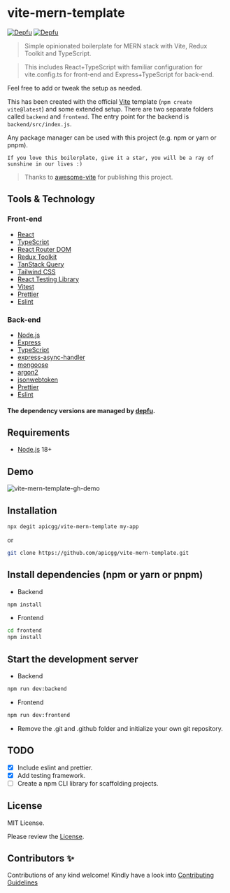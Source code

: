 # vite-mern-template

[![Depfu](https://badges.depfu.com/badges/1b70410a7764005553d576dd171dce8d/status.svg)](https://depfu.com)
[![Depfu](https://badges.depfu.com/badges/1b70410a7764005553d576dd171dce8d/count.svg)](https://depfu.com/github/apicgg/vite-mern-template?project_id=38988)

> Simple opinionated boilerplate for MERN stack with Vite, Redux Toolkit and TypeScript.

> This includes React+TypeScript with familiar configuration for vite.config.ts for front-end and Express+TypeScript for back-end.

Feel free to add or tweak the setup as needed.

This has been created with the official [Vite](https://vitejs.dev/) template (`npm create vite@latest`) and some extended setup. There are two separate folders called `backend` and `frontend`. The entry point for the backend is `backend/src/index.js`.

Any package manager can be used with this project (e.g. npm or yarn or pnpm).

```
If you love this boilerplate, give it a star, you will be a ray of sunshine in our lives :)
```

> Thanks to [awesome-vite](https://github.com/vitejs/awesome-vite) for publishing this project.

## Tools & Technology

### Front-end

- [React](https://reactjs.org/)
- [TypeScript](https://www.typescriptlang.org/)
- [React Router DOM](https://reactrouter.com/)
- [Redux Toolkit](https://redux-toolkit.js.org/)
- [TanStack Query](https://tanstack.com/query/latest)
- [Tailwind CSS](https://tailwindcss.com/)
- [React Testing Library](https://testing-library.com/docs/react-testing-library/intro/)
- [Vitest](https://vitest.dev/)
- [Prettier](https://prettier.io/)
- [Eslint](https://eslint.org/)

### Back-end

- [Node.js](https://nodejs.org/en)
- [Express](https://expressjs.com/)
- [TypeScript](https://www.typescriptlang.org/)
- [express-async-handler](https://www.npmjs.com/package/express-async-handler)
- [mongoose](https://mongoosejs.com/)
- [argon2](https://www.npmjs.com/package/argon2)
- [jsonwebtoken](https://www.npmjs.com/package/jsonwebtoken)
- [Prettier](https://prettier.io/)
- [Eslint](https://eslint.org/)

#### The dependency versions are managed by [depfu](https://depfu.com/).

## Requirements

- [Node.js](https://nodejs.org/en/) 18+

## Demo

![vite-mern-template-gh-demo](https://user-images.githubusercontent.com/78271602/234833309-fe8df564-2895-4727-be1e-c807fe142333.gif)

## Installation

```bash
npx degit apicgg/vite-mern-template my-app
```

or

```bash
git clone https://github.com/apicgg/vite-mern-template.git
```

## Install dependencies (npm or yarn or pnpm)

- Backend

```bash
npm install
```

- Frontend

```bash
cd frontend
npm install
```

## Start the development server

- Backend

```bash
npm run dev:backend
```

- Frontend

```bash
npm run dev:frontend
```

- Remove the .git and .github folder and initialize your own git repository.

## TODO

- [x] Include eslint and prettier.
- [x] Add testing framework.
- [ ] Create a npm CLI library for scaffolding projects.

## License

MIT License.

Please review the [License](https://github.com/apicgg/vite-mern-template/blob/main/LICENSE).

## Contributors ✨

Contributions of any kind welcome! Kindly have a look into [Contributing Guidelines](CONTRIBUTING.md)
